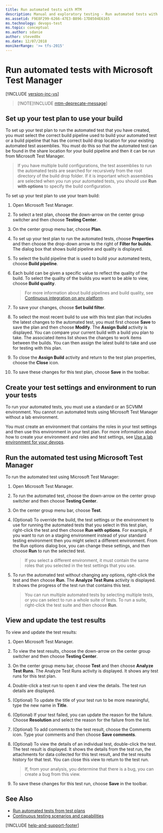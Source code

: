 ```yaml
---
title: Run automated tests with MTM
description: Manual and exploratory testing - Run automated tests with Microsoft Test Manager
ms.assetid: F9E8F299-6266-47E3-B896-17D8504E6165
ms.technology: devops-test
ms.topic: conceptual 
ms.author: sdanie
author: steved0x
ms.date: 12/07/2018
monikerRange: '>= tfs-2015'
---
```


# Run automated tests with Microsoft Test Manager

[!INCLUDE [version-inc-vs](../includes/version-inc-vs.md)]

> [!NOTE]!INCLUDE [mtm-deprecate-message](../includes/mtm-deprecate-message.md)]

## Set up your test plan to use your build

To set up your test plan to run the automated test that you have created,
you must select the correct build pipeline used to build your automated
test or a build pipeline that has the correct build drop location for your
existing automated test assemblies. You must do this so that the automated
test can be found in the share location for your build pipeline and then
it can be run from Microsoft Test Manager.

> If you have multiple build configurations, the test assemblies to run the
> automated tests are searched for recursively from the root directory of the
> build drop folder. If it is important which assemblies are selected when you
> run your automated tests, you should use **Run with options** to specify the build
> configuration.

To set up your test plan to use your team build:

1.  Open Microsoft Test Manager.

1.  To select a test plan, choose the down-arrow on the center group switcher and then choose **Testing Center**.

1.  On the center group menu bar, choose **Plan**.

1.  To set up your test plan to run the automated tests, choose **Properties**
    and then choose the drop-down arrow to the right of **Filter for builds**.
    The dialog box that shows build pipeline and quality is displayed.

1.  To select the build pipeline that is used to build your automated tests, choose **Build pipeline**.

1.  Each build can be given a specific value to reflect the quality of the build.
    To select the quality of the builds you want to be able to view, choose **Build quality**.

    > For more information about build pipelines and build quality, see
    > [Continuous integration on any platform](../../pipelines/overview.md).

1.  To save your changes, choose **Set build filter**.

1.  To select the most recent build to use with this test plan that includes
    the latest changes to the automated test, you must first choose **Save**
    to save the plan and then choose **Modify**.
    The **Assign Build** activity is displayed. You can compare your current build
    with a build you plan to take. The associated items list shows the changes to
    work items between the builds. You can then assign the latest build to take and use
    for testing with this plan.

1.  To close the **Assign Build** activity and return to the test plan properties, choose the **Close** icon.

1.  To save these changes for this test plan, choose **Save** in the toolbar.

<a name="create-settings"></a>

## Create your test settings and environment to run your tests

To run your automated tests, you must use a standard or an SCVMM environment. You cannot run automated tests using Microsoft Test Manager without a lab environment.

You must create an environment that contains the roles in your test
settings and then use this environment in your test plan. For more
information about how to create your environment and roles and test settings, see
[Use a lab environment for your devops](/visualstudio/test/lab-management/using-a-lab-environment-for-your-application-lifecycle).

<a name="run-test"></a>

## Run the automated test using Microsoft Test Manager

To run the automated test using Microsoft Test Manager:

1.  Open Microsoft Test Manager.

1.  To run the automated test, choose the down-arrow on the center group switcher and then choose **Testing Center**.

1.  On the center group menu bar, choose **Test**.

1.  (Optional) To override the build, the test settings or the environment to use for
    running the automated tests that you select in this test plan, right-click the test
    and then choose **Run with options**. For example, if you want to run on a staging
    environment instead of your standard testing environment then you might select a
    different environment. From the Run options dialog box, you can change these settings,
    and then choose **Run** to run the selected test.

    > If you select a different environment, it must contain the same roles that you selected in the test settings that you use.

1.  To run the automated test without changing any options, right-click the test and then choose **Run**.
    The **Analyze Test Runs** activity is displayed. It shows the progress of the test run that contains this test.

    > You can run multiple automated tests by selecting multiple tests,
    > or you can select to run a whole suite of tests. To run a suite, right-click
    > the test suite and then choose **Run**.

<a name="view-update"></a>

## View and update the test results

To view and update the test results:

1.  Open Microsoft Test Manager.

1.  To view the test results, choose the down-arrow on the center group switcher and then choose **Testing Center**.

1.  On the center group menu bar, choose **Test** and then choose **Analyze Test Runs**.
    The Analyze Test Runs activity is displayed. It shows any test runs for this test plan.

1.  Double-click a test run to open it and view the details.
    The test run details are displayed.

1.  (Optional) To update the title of your test run to be more meaningful, type the new name in **Title**.

1.  (Optional) If your test failed, you can update the reason for the failure.
    Choose **Resolution** and select the reason for the failure from the list.

1.  (Optional) To add comments to the test result, choose the Comments icon.
    Type your comments and then choose **Save comments**.

1.  (Optional) To view the details of an individual test, double-click the test.
    The test result is displayed. It shows the details from the test run, the attachments
    for data collected for this test result, and the test results history for that test.
    You can close this view to return to the test run.

    > If, from your analysis, you determine that there is a bug, you can create a bug from this view.

1.  To save these changes for this test run, choose **Save** in the toolbar.

## See Also

- [Run automated tests from test plans](../run-automated-tests-from-test-hub.md)
- [Continuous testing scenarios and capabilities](../../pipelines/index.yml)

[!INCLUDE [help-and-support-footer](../includes/help-and-support-footer.md)]
